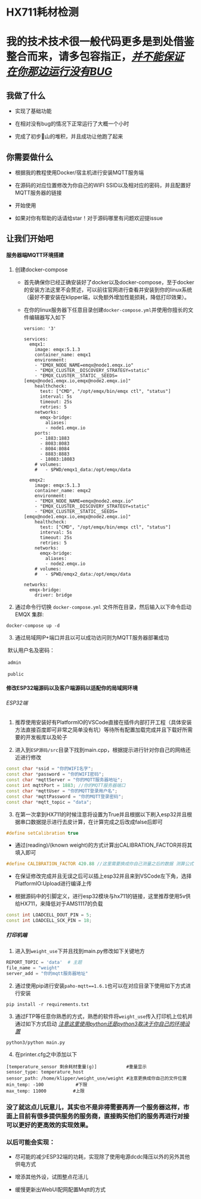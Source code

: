 # HX711耗材检测

# 我的技术技术很一般代码更多是到处借鉴整合而来，请多包容指正，<u>***并不能保证在你那边运行没有BUG***</u>

## 我做了什么

- 实现了基础功能

- 在相对没有bug的情况下正常运行了大概一个小时

- 完成了初步💩山的堆积，并且成功让他跑了起来

## 你需要做什么

- 根据我的教程使用Docker/宿主机进行安装MQTT服务端

- 在源码的对应位置修改为你自己的WIFI SSID以及相对应的密码，并且配置好MQTT服务器的链接

- 开始使用

- 如果对你有帮助的话请给star！对于源码哪里有问题欢迎提issue

## 让我们开始吧

#### 服务器端MQTT环境搭建

1. 创建docker-compose
   
   - 首先确保你已经正确安装好了docker以及docker-compose，至于docker的安装方法这里不会赘述，可以前往官网进行查看并安装到你的linux系统（最好不要安装在klipper端，以免额外增加性能损耗，降低打印效果）。
   
   - 在你的linux服务器下任意目录创建`docker-compose.yml`并使用你擅长的文件编辑器写入如下
     
     ```docker
     version: '3'
     
     services:
       emqx1:
         image: emqx:5.1.3
         container_name: emqx1
         environment:
         - "EMQX_NODE_NAME=emqx@node1.emqx.io"
         - "EMQX_CLUSTER__DISCOVERY_STRATEGY=static"
         - "EMQX_CLUSTER__STATIC__SEEDS=[emqx@node1.emqx.io,emqx@node2.emqx.io]"
         healthcheck:
           test: ["CMD", "/opt/emqx/bin/emqx ctl", "status"]
           interval: 5s
           timeout: 25s
           retries: 5
         networks:
           emqx-bridge:
             aliases:
             - node1.emqx.io
         ports:
           - 1883:1883
           - 8083:8083
           - 8084:8084
           - 8883:8883
           - 18083:18083 
         # volumes:
         #   - $PWD/emqx1_data:/opt/emqx/data
     
       emqx2:
         image: emqx:5.1.3
         container_name: emqx2
         environment:
         - "EMQX_NODE_NAME=emqx@node2.emqx.io"
         - "EMQX_CLUSTER__DISCOVERY_STRATEGY=static"
         - "EMQX_CLUSTER__STATIC__SEEDS=[emqx@node1.emqx.io,emqx@node2.emqx.io]"
         healthcheck:
           test: ["CMD", "/opt/emqx/bin/emqx ctl", "status"]
           interval: 5s
           timeout: 25s
           retries: 5
         networks:
           emqx-bridge:
             aliases:
             - node2.emqx.io
         # volumes:
         #   - $PWD/emqx2_data:/opt/emqx/data
     
     networks:
       emqx-bridge:
         driver: bridge
     ```

2. 通过命令行切换 `docker-compose.yml` 文件所在目录，然后输入以下命令启动 EMQX 集群:

```shell
docker-compose up -d
```

3. 通过局域网IP+端口并且以可以成功访问则为MQTT服务器部署成功

​ 默认用户名及密码：

​ `admin`

​ `public`

#### 修改ESP32端源码以及客户端源码以适配你的局域网环境

###### ESP32端

1. 推荐使用安装好有PlatformIO的VSCode直接在插件内部打开工程（具体安装方法直接百度即可非常之简单没有坑）等待所有配置加载完成并且下载好所需要的开发板库以及轮子

2. 进入到`ESP源码/src`目录下找到main.cpp，根据提示进行针对你自己的网络还近进行修改

```cpp
const char *ssid = "你的WIFI名字";
const char *password = "你的WIFI密码";
const char *mqttServer = "你的MQTT服务器地址";
const int mqttPort = 1883; //你的MQTT服务器端口
const char *mqttUser = "你的MQTT登录用户名";
const char *mqttPassword = "你的MQTT登录密码";
const char *mqtt_topic = "data";
```

3. 在第一次拿到HX711的时候注意将设置为True并且根据以下刷入esp32并且根据串口数据提示进行去皮计算，在计算完成之后改成false后即可

```cpp
#define setCalibration true
```

- 通过(reading)/(known weight)的方式计算出CALIBRATION_FACTOR并将其填入即可

```cpp
#define CALIBRATION_FACTOR 420.88 //这里需要换成你自己测量之后的数据 测算公式 ： 结果 / 已知物体重量
```

- 在保证修改完成并且无误之后可以插上esp32并且来到VSCode左下角，选择PlatformIO:Upload进行编译上传

- 根据源码中的引脚定义，进行esp32模块与hx711的链接，这里推荐使用5v供给HX711，来降低对于AMS1117的负载

```cpp
const int LOADCELL_DOUT_PIN = 5;
const int LOADCELL_SCK_PIN = 18;
```

##### 打印机端

1. 进入到`weight_use`下并且找到main.py修改如下关键地方

```python
REPORT_TOPIC = 'data'  # 主题
file_name = "weight"
server_add = "你的mqtt服务器地址"
```

2. 通过使用pip进行安装`paho-mqtt==1.6.1`也可以在对应目录下使用如下方式进行安装

```shell
pip install -r requirements.txt
```

3. 通过FTP等任意你熟悉的方式，熟悉的软件将`weight_use`传入打印机上位机并通过如下方式启动 <u>*注意这里使用python还是python3取决于你自己的环境设置*</u>

```shell
python3/python main.py
```

4. 在printer.cfg之中添加以下

```tsconfig
[temperature_sensor 剩余耗材重量(g)]           #重量显示
sensor_type: temperature_host
sensor_path: /home/klipper/weight_use/weight #注意更换成你自己的文件位置
min_temp: -100            #下限
max_temp: 11000          #上限
```

### 没了就这点儿玩意儿，其实也不是非得需要再弄一个服务器这样，市面上目前有很多提供服务的服务商，直接购买他们的服务再进行对接可以更好的更高效的实现效果。

### 以后可能会实现：

- 尽可能的减少ESP32端的功耗，实现除了使用电源dcdc降压以外的另外其他供电方式

- 增添其他外设，试图整点花活儿

- 缓慢更新出WebUI配网配置Mqtt的方式
